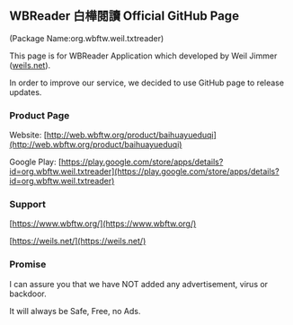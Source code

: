 ## WBReader 白樺閱讀 Official GitHub Page

(Package Name:org.wbftw.weil.txtreader)

This page is for WBReader Application which developed by Weil Jimmer ([weils.net](https://weils.net/)).

In order to improve our service, we decided to use GitHub page to release updates.

### Product Page

Website:
[http://web.wbftw.org/product/baihuayueduqi](http://web.wbftw.org/product/baihuayueduqi)

Google Play:
[https://play.google.com/store/apps/details?id=org.wbftw.weil.txtreader](https://play.google.com/store/apps/details?id=org.wbftw.weil.txtreader)

### Support

[https://www.wbftw.org/](https://www.wbftw.org/)

[https://weils.net/](https://weils.net/)

### Promise

I can assure you that we have NOT added any advertisement, virus or backdoor. 

It will always be Safe, Free, no Ads.
